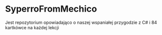 # SyperroFromMechico
Jest repozytorium opowiadająco o naszej wspaniałej przygodzie z C# i 84 kartkówce na każdej lekcji
